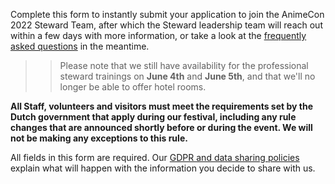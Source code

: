 Complete this form to instantly submit your application to join the AnimeCon 2022 Steward Team,
after which the Steward leadership team will reach out within a few days with more information, or
take a look at the [frequently asked questions](faq.html) in the meantime.

>> Please note that we still have availability for the professional steward trainings on
>> **June 4th** and **June 5th**, and that we'll no longer be able to offer hotel rooms.

**All Staff, volunteers and visitors must meet the requirements set by the Dutch government that
apply during our festival, including any rule changes that are announced shortly before or during
the event. We will not be making any exceptions to this rule.**

All fields in this form are required. Our [GDPR and data sharing policies](gdpr.html) explain what
will happen with the information you decide to share with us.
